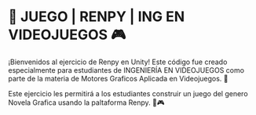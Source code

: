 # 🤖 JUEGO | RENPY | ING EN VIDEOJUEGOS 🎮
¡Bienvenidos al ejercicio de Renpy en Unity! Este código fue creado especialmente para estudiantes de INGENIERÍA EN VIDEOJUEGOS como parte de la materia de Motores Graficos Aplicada en Videojuegos. 🤖

Este ejercicio les permitirá a los estudiantes construir un juego del genero Novela Grafica usando la paltaforma Renpy. 🚀🎮
